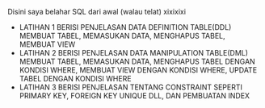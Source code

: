 Disini saya belahar SQL dari awal (walau telat) xixixixi
- LATIHAN 1 BERISI PENJELASAN DATA DEFINITION TABLE(DDL) MEMBUAT TABEL, MEMASUKAN DATA, MENGHAPUS TABEL, MEMBUAT VIEW
- LATIHAN 2 BERISI PENJELASAN DATA  MANIPULATION TABLE(DML) MEMBUAT TABEL, MEMASUKAN DATA, MENGHAPUS TABEL DENGAN KONDISI WHERE, MEMBUAT VIEW DENGAN KONDISI WHERE, UPDATE TABEL DENGAN KONDISI WHERE
- LATIHAN 3 BERISI PENJELASAN TENTANG CONSTRAINT SEPERTI PRIMARY KEY, FOREIGN KEY UNIQUE DLL, DAN PEMBUATAN INDEX
